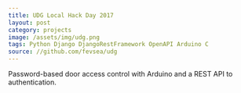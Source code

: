 ```yaml
---
title: UDG Local Hack Day 2017
layout: post
category: projects
image: /assets/img/udg.png
tags: Python Django DjangoRestFramework OpenAPI Arduino C
source: //github.com/fevsea/udg
---
```

Password-based door access control with Arduino and a REST API to authentication.
